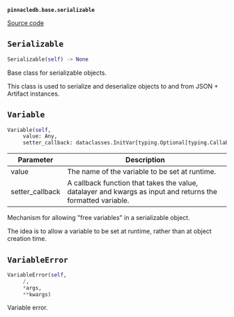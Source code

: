 **`pinnacledb.base.serializable`** 

[Source code](https://github.com/SuperDuperDB/pinnacledb/blob/main/pinnacledb/base/serializable.py)

## `Serializable` 

```python
Serializable(self) -> None
```
Base class for serializable objects.

This class is used to serialize and
deserialize objects to and from JSON + Artifact instances.

## `Variable` 

```python
Variable(self,
     value: Any,
     setter_callback: dataclasses.InitVar[typing.Optional[typing.Callable]] = None) -> None
```
| Parameter | Description |
|-----------|-------------|
| value | The name of the variable to be set at runtime. |
| setter_callback | A callback function that takes the value, datalayer and kwargs as input and returns the formatted variable. |

Mechanism for allowing "free variables" in a serializable object.

The idea is to allow a variable to be set at runtime, rather than
at object creation time.

## `VariableError` 

```python
VariableError(self,
     /,
     *args,
     **kwargs)
```
Variable error.

